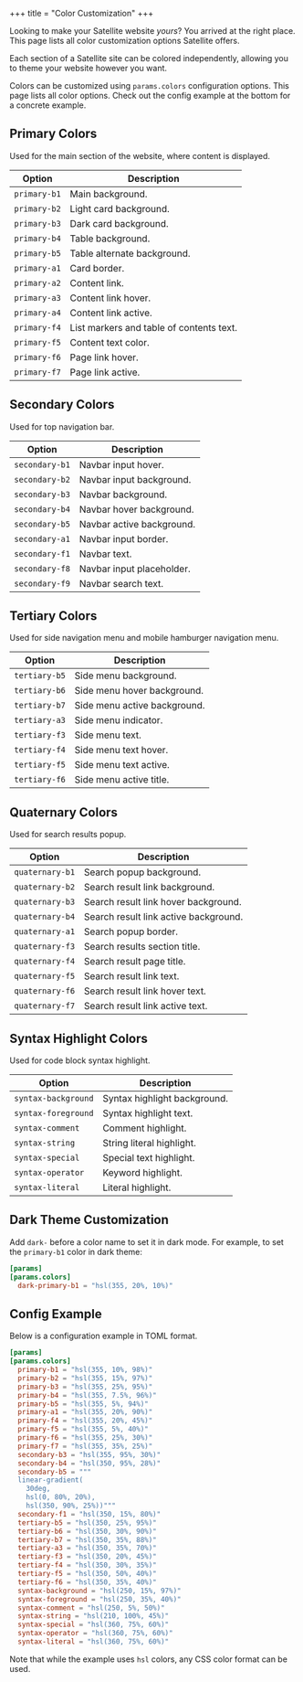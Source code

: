+++
title = "Color Customization"
+++

Looking to make your Satellite website _yours_?
You arrived at the right place.
This page lists all color customization options Satellite offers.

Each section of a Satellite site can be colored independently, allowing you to
theme your website however you want.

Colors can be customized using `params.colors` configuration options.
This page lists all color options.
Check out the config example at the bottom for a concrete example.

## Primary Colors

Used for the main section of the website, where content is displayed.

| Option       | Description                              |
| ------------ | ---------------------------------------- |
| `primary-b1` | Main background.                         |
| `primary-b2` | Light card background.                   |
| `primary-b3` | Dark card background.                    |
| `primary-b4` | Table background.                        |
| `primary-b5` | Table alternate background.              |
| `primary-a1` | Card border.                             |
| `primary-a2` | Content link.                            |
| `primary-a3` | Content link hover.                      |
| `primary-a4` | Content link active.                     |
| `primary-f4` | List markers and table of contents text. |
| `primary-f5` | Content text color.                      |
| `primary-f6` | Page link hover.                         |
| `primary-f7` | Page link active.                        |

## Secondary Colors

Used for top navigation bar.

| Option         | Description               |
| -------------- | ------------------------- |
| `secondary-b1` | Navbar input hover.       |
| `secondary-b2` | Navbar input background.  |
| `secondary-b3` | Navbar background.        |
| `secondary-b4` | Navbar hover background.  |
| `secondary-b5` | Navbar active background. |
| `secondary-a1` | Navbar input border.      |
| `secondary-f1` | Navbar text.              |
| `secondary-f8` | Navbar input placeholder. |
| `secondary-f9` | Navbar search text.       |

## Tertiary Colors

Used for side navigation menu and mobile hamburger navigation menu.

| Option        | Description                  |
| ------------- | ---------------------------- |
| `tertiary-b5` | Side menu background.        |
| `tertiary-b6` | Side menu hover background.  |
| `tertiary-b7` | Side menu active background. |
| `tertiary-a3` | Side menu indicator.         |
| `tertiary-f3` | Side menu text.              |
| `tertiary-f4` | Side menu text hover.        |
| `tertiary-f5` | Side menu text active.       |
| `tertiary-f6` | Side menu active title.      |

## Quaternary Colors

Used for search results popup.

| Option          | Description                           |
| --------------- | ------------------------------------- |
| `quaternary-b1` | Search popup background.              |
| `quaternary-b2` | Search result link background.        |
| `quaternary-b3` | Search result link hover background.  |
| `quaternary-b4` | Search result link active background. |
| `quaternary-a1` | Search popup border.                  |
| `quaternary-f3` | Search results section title.         |
| `quaternary-f4` | Search result page title.             |
| `quaternary-f5` | Search result link text.              |
| `quaternary-f6` | Search result link hover text.        |
| `quaternary-f7` | Search result link active text.       |

## Syntax Highlight Colors

Used for code block syntax highlight.

| Option              | Description                  |
| ------------------- | ---------------------------- |
| `syntax-background` | Syntax highlight background. |
| `syntax-foreground` | Syntax highlight text.       |
| `syntax-comment`    | Comment highlight.           |
| `syntax-string`     | String literal highlight.    |
| `syntax-special`    | Special text highlight.      |
| `syntax-operator`   | Keyword highlight.           |
| `syntax-literal`    | Literal highlight.           |

## Dark Theme Customization

Add `dark-` before a color name to set it in dark mode.
For example, to set the `primary-b1` color in dark theme:

```toml
[params]
[params.colors]
  dark-primary-b1 = "hsl(355, 20%, 10%)"
```

## Config Example

Below is a configuration example in TOML format.

```toml
[params]
[params.colors]
  primary-b1 = "hsl(355, 10%, 98%)"
  primary-b2 = "hsl(355, 15%, 97%)"
  primary-b3 = "hsl(355, 25%, 95%)"
  primary-b4 = "hsl(355, 7.5%, 96%)"
  primary-b5 = "hsl(355, 5%, 94%)"
  primary-a1 = "hsl(355, 20%, 90%)"
  primary-f4 = "hsl(355, 20%, 45%)"
  primary-f5 = "hsl(355, 5%, 40%)"
  primary-f6 = "hsl(355, 25%, 30%)"
  primary-f7 = "hsl(355, 35%, 25%)"
  secondary-b3 = "hsl(355, 95%, 30%)"
  secondary-b4 = "hsl(350, 95%, 28%)"
  secondary-b5 = """
  linear-gradient(
    30deg,
    hsl(0, 80%, 20%),
    hsl(350, 90%, 25%))"""
  secondary-f1 = "hsl(350, 15%, 80%)"
  tertiary-b5 = "hsl(350, 25%, 95%)"
  tertiary-b6 = "hsl(350, 30%, 90%)"
  tertiary-b7 = "hsl(350, 35%, 88%)"
  tertiary-a3 = "hsl(350, 35%, 70%)"
  tertiary-f3 = "hsl(350, 20%, 45%)"
  tertiary-f4 = "hsl(350, 30%, 35%)"
  tertiary-f5 = "hsl(350, 50%, 40%)"
  tertiary-f6 = "hsl(350, 35%, 40%)"
  syntax-background = "hsl(250, 15%, 97%)"
  syntax-foreground = "hsl(250, 35%, 40%)"
  syntax-comment = "hsl(250, 5%, 50%)"
  syntax-string = "hsl(210, 100%, 45%)"
  syntax-special = "hsl(360, 75%, 60%)"
  syntax-operator = "hsl(360, 75%, 60%)"
  syntax-literal = "hsl(360, 75%, 60%)"
```

Note that while the example uses `hsl` colors, any CSS color format can be used.
